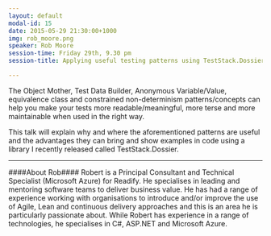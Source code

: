 ```yaml
---
layout: default
modal-id: 15
date: 2015-05-29 21:30:00+1000
img: rob_moore.png
speaker: Rob Moore
session-time: Friday 29th, 9.30 pm
session-title: Applying useful testing patterns using TestStack.Dossier

---
```

The Object Mother, Test Data Builder, Anonymous Variable/Value, equivalence class and constrained non-determinism patterns/concepts can help you make your tests more readable/meaningful, more terse and more maintainable when used in the right way.

This talk will explain why and where the aforementioned patterns are useful and the advantages they can bring and show examples in code using a library I recently released called TestStack.Dossier.

<hr />
####About Rob####
Robert is a Principal Consultant and Technical Specialist (Microsoft Azure) for Readify. He specialises in leading and mentoring software teams to deliver business value. He has had a range of experience working with organisations to introduce and/or improve the use of Agile, Lean and continuous delivery approaches and this is an area he is particularly passionate about. While Robert has experience in a range of technologies, he specialises in C#, ASP.NET and Microsoft Azure.